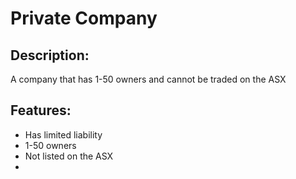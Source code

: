 # Private Company

## Description:
A company that has 1-50 owners and cannot be traded on the ASX

## Features:
- Has limited liability
- 1-50 owners
- Not listed on the ASX
- 
